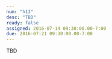 ```yaml
---
num: "h13"
desc: "TBD"
ready: false
assigned: 2016-07-14 09:30:00.00-7:00
due: 2016-07-21 09:30:00.00-7:00
---
```


TBD
